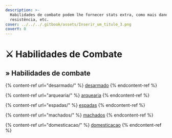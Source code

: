 ```yaml
---
description: >-
  Habilidades de combate podem lhe fornecer stats extra, como mais dano, mais
  resistência, etc.
cover: ../../../.gitbook/assets/Inserir_um_titulo_3.png
coverY: 0
---
```


# ⚔️ Habilidades de Combate

## » Habilidades de combate

{% content-ref url="desarmado/" %}
[desarmado](desarmado/)
{% endcontent-ref %}

{% content-ref url="arquearia/" %}
[arquearia](arquearia/)
{% endcontent-ref %}

{% content-ref url="espadas/" %}
[espadas](espadas/)
{% endcontent-ref %}

{% content-ref url="machados/" %}
[machados](machados/)
{% endcontent-ref %}

{% content-ref url="domesticacao/" %}
[domesticacao](domesticacao/)
{% endcontent-ref %}

